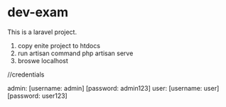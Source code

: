 # dev-exam

This is a laravel project.

1. copy enite project to htdocs
2. run artisan command php artisan serve
3. broswe localhost

//credentials

admin: [username: admin] [password: admin123]
user: [username: user] [password: user123]
